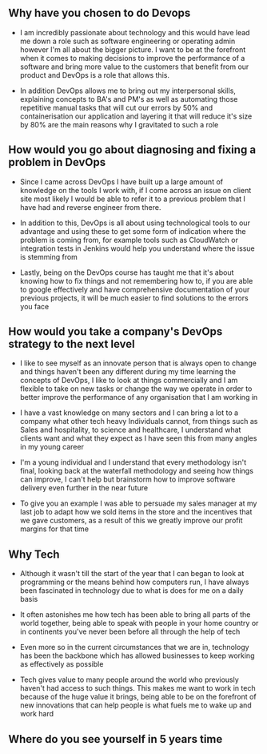 

## Why have you chosen to do Devops

- I am incredibly passionate about technology and this would have lead me down a role such as software engineering or operating admin
however I'm all about the bigger picture. I want to be at the forefront when it comes to making decisions to improve the performance of a software and bring more value to the customers that benefit from our product and DevOps is a role that allows this.

- In addition DevOps allows me to bring out my interpersonal skills, explaining concepts to BA's and PM's as well as automating those repetitive manual tasks that will cut our errors
by 50% and containerisation our application and layering it that will reduce it's size by 80% are the main reasons why I gravitated to such a role

## How would you go about diagnosing and fixing a problem in DevOps

- Since I came across DevOps I have built up a large amount of knowledge on the tools I work with, if I come across an issue
on client site most likely I would be able to refer it to a previous problem that I have had and reverse engineer from there.

- In addition to this, DevOps is all about using technological tools to our advantage and using these to get some form of indication where the problem is coming from, for example tools such as CloudWatch or integration tests in Jenkins would help you understand where the issue is stemming from

- Lastly, being on the DevOps course has taught me that it's about knowing how to fix things and not remembering how to, if you are able to google effectively and have comprehensive
documentation of your previous projects, it will be much easier to find solutions to the errors you face

## How would you take a company's DevOps strategy to the next level

- I like to see myself as an innovate person that is always open to change and things haven't been any different during my time learning the concepts of DevOps,
I like to look at things commercially and I am flexible to take on new tasks or change the way we operate in order to better improve the performance of any organisation that I am working in

- I have a vast knowledge on many sectors and I can bring a lot to a company what other tech heavy Individuals cannot, from things such as Sales and hospitality, to science and healthcare, I understand what clients want and what they expect as I have seen this from many angles in my young career

- I'm a young individual and I understand that every methodology isn't final, looking back at the waterfall methodology and seeing how things can improve, I can't help but brainstorm how to improve software delivery even further in the near future

- To give you an example I was able to persuade my sales manager at my last job to adapt how we sold items in the store and the incentives that we gave customers, as a result of this we greatly improve our profit margins for that time

## Why Tech

- Although it wasn't till the start of the year that I can began to look at programming or the means behind how computers run, I have always been fascinated in technology due to what is does for me on a daily basis

- It often astonishes me how tech has been able to bring all parts of the world together, being able to speak with people in your home country or in continents you've never been before all through the help of tech

- Even more so in the current circumstances that we are in, technology has been the backbone which has allowed businesses to keep working as effectively as possible

- Tech gives value to many people around the world who previously haven't had access to such things. This makes me want to work in tech because of the huge value it brings, being able to be on the forefront of new innovations that can help people is what fuels me to wake up and work hard

## Where do you see yourself in 5 years time

##
